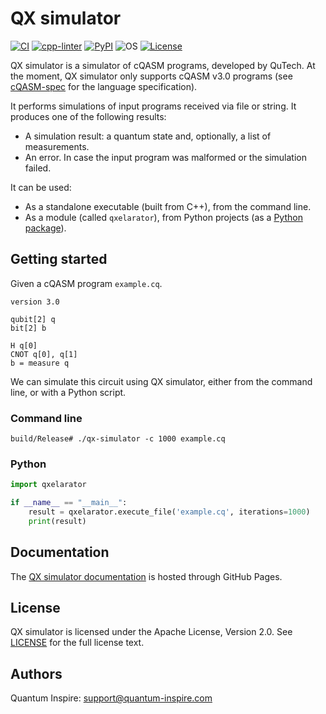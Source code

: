 # QX simulator

[![CI](https://github.com/QuTech-Delft/qx-simulator/workflows/Test/badge.svg)](https://github.com/qutech-delft/qx-simulator/actions)
[![cpp-linter](https://github.com/cpp-linter/cpp-linter-action/actions/workflows/cpp-linter.yml/badge.svg)](https://github.com/cpp-linter/cpp-linter-action/actions/workflows/cpp-linter.yml)
[![PyPI](https://badgen.net/pypi/v/qxelarator)](https://pypi.org/project/qxelarator/)
![OS](https://img.shields.io/badge/os-linux%20%7C%20macos%20%7C%20windows-blue?style=flat-square)
[![License](https://img.shields.io/badge/License-Apache_2.0-blue.svg)](https://opensource.org/licenses/Apache-2.0)

QX simulator is a simulator of cQASM programs, developed by QuTech.
At the moment, QX simulator only supports cQASM v3.0 programs
(see [cQASM-spec](https://qutech-delft.github.io/cQASM-spec/latest/) for the language specification).

It performs simulations of input programs received via file or string.
It produces one of the following results:

- A simulation result: a quantum state and, optionally, a list of measurements.
- An error. In case the input program was malformed or the simulation failed.

It can be used:

- As a standalone executable (built from C++), from the command line.
- As a module (called `qxelarator`), from Python projects (as a [Python package](https://pypi.org/project/libqasm/)).

## Getting started

Given a cQASM program `example.cq`.

```cQASM
version 3.0

qubit[2] q
bit[2] b

H q[0]
CNOT q[0], q[1]
b = measure q
```

We can simulate this circuit using QX simulator, either from the command line, or with a Python script.

### Command line

```shell
build/Release# ./qx-simulator -c 1000 example.cq
```

### Python

```python
import qxelarator

if __name__ == "__main__":
    result = qxelarator.execute_file('example.cq', iterations=1000)
    print(result)
```

## Documentation

The [QX simulator documentation](https://QuTech-Delft.github.io/qx-simulator/) is hosted through GitHub Pages.

## License

QX simulator is licensed under the Apache License, Version 2.0.
See [LICENSE](https://github.com/QuTech-Delft/libqasm/blob/master/LICENSE.md) for the full license text.

## Authors

Quantum Inspire: [support@quantum-inspire.com](mailto:"support@quantum-inspire.com")
